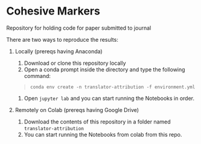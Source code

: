 # Cohesive Markers
Repository for holding code for paper submitted to journal

There are two ways to reproduce the results:

1. Locally (prereqs having Anaconda)

    1. Download or clone this repository locally
    1. Open a conda prompt inside the directory and type the following command:
    >`conda env create -n translator-attribution -f environment.yml`
    1. Open `jupyter lab` and you can start running the Notebooks in order.

1. Remotely on Colab (prereqs having Google Drive)
    
    1. Download the contents of this repository in a folder named `translator-attribution`
    2. You can start running the Notebooks from colab from this repo. 
